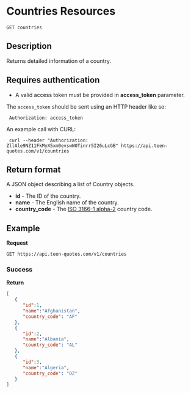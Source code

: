 # Countries Resources

    GET countries

## Description
Returns detailed information of a country.

## Requires authentication
* A valid access token must be provided in **access_token** parameter.

The `access_token` should be sent using an HTTP header like so:

     Authorization: access_token

An example call with CURL:

     curl --header "Authorization: ZllAle9NZ11FkMyX5xm0evswWOTinrr5I26uLcGB" https://api.teen-quotes.com/v1/countries

## Return format
A JSON object describing a list of Country objects.

- **id** - The ID of the country.
- **name** - The English name of the country.
- **country_code** - The [ISO 3166-1 alpha-2](http://en.wikipedia.org/wiki/ISO_3166-1_alpha-2) country code.

## Example
**Request**

    GET https://api.teen-quotes.com/v1/countries

### Success
**Return**
``` json
[
   {
      "id":1,
      "name":"Afghanistan",
      "country_code": "AF"
   },
   {
      "id":2,
      "name":"Albania",
      "country_code": "AL"
   },
   {
      "id":3,
      "name":"Algeria",
      "country_code": "DZ"
   }
]
```